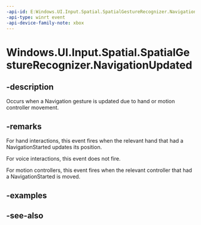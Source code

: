 ```yaml
---
-api-id: E:Windows.UI.Input.Spatial.SpatialGestureRecognizer.NavigationUpdated
-api-type: winrt event
-api-device-family-note: xbox
---
```


<!-- Event syntax
public event Windows.Foundation.TypedEventHandler NavigationUpdated<Windows.UI.Input.Spatial.SpatialGestureRecognizer,  Windows.UI.Input.Spatial.SpatialNavigationUpdatedEventArgs>
-->

# Windows.UI.Input.Spatial.SpatialGestureRecognizer.NavigationUpdated

## -description
Occurs when a Navigation gesture is updated due to hand or motion controller movement.

## -remarks
For hand interactions, this event fires when the relevant hand that had a NavigationStarted updates its position.

For voice interactions, this event does not fire.

For motion controllers, this event fires when the relevant controller that had a NavigationStarted is moved.

## -examples

## -see-also
